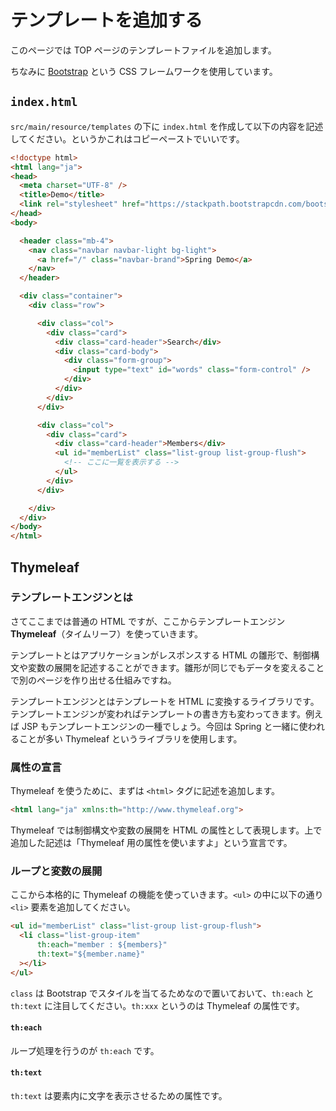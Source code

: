 # テンプレートを追加する

このページでは TOP ページのテンプレートファイルを追加します。

ちなみに [Bootstrap](https://getbootstrap.com/) という CSS フレームワークを使用しています。

## ```index.html```

```src/main/resource/templates``` の下に ```index.html``` を作成して以下の内容を記述してください。というかこれはコピーペーストでいいです。

```html
<!doctype html>
<html lang="ja">
<head>
  <meta charset="UTF-8" />
  <title>Demo</title>
  <link rel="stylesheet" href="https://stackpath.bootstrapcdn.com/bootstrap/4.1.0/css/bootstrap.min.css" />
</head>
<body>

  <header class="mb-4">
    <nav class="navbar navbar-light bg-light">
      <a href="/" class="navbar-brand">Spring Demo</a>
    </nav>
  </header>

  <div class="container">
    <div class="row">

      <div class="col">
        <div class="card">
          <div class="card-header">Search</div>
          <div class="card-body">
            <div class="form-group">
              <input type="text" id="words" class="form-control" />
            </div>
          </div>
        </div>
      </div>

      <div class="col">
        <div class="card">
          <div class="card-header">Members</div>
          <ul id="memberList" class="list-group list-group-flush">
            <!-- ここに一覧を表示する -->
          </ul>
        </div>
      </div>

    </div>
  </div>
</body>
</html>
```

## Thymeleaf

### テンプレートエンジンとは

さてここまでは普通の HTML ですが、ここからテンプレートエンジン **Thymeleaf**（タイムリーフ）を使っていきます。

テンプレートとはアプリケーションがレスポンスする HTML の雛形で、制御構文や変数の展開を記述することができます。雛形が同じでもデータを変えることで別のページを作り出せる仕組みですね。

テンプレートエンジンとはテンプレートを HTML に変換するライブラリです。テンプレートエンジンが変わればテンプレートの書き方も変わってきます。例えば JSP もテンプレートエンジンの一種でしょう。今回は Spring と一緒に使われることが多い Thymeleaf というライブラリを使用します。

### 属性の宣言

Thymeleaf を使うために、まずは ```<html>``` タグに記述を追加します。

```html
<html lang="ja" xmlns:th="http://www.thymeleaf.org">
```

Thymeleaf では制御構文や変数の展開を HTML の属性として表現します。上で追加した記述は「Thymeleaf 用の属性を使いますよ」という宣言です。

### ループと変数の展開

ここから本格的に Thymeleaf の機能を使っていきます。```<ul>``` の中に以下の通り ```<li>``` 要素を追加してください。

```html
<ul id="memberList" class="list-group list-group-flush">
  <li class="list-group-item"
      th:each="member : ${members}"
      th:text="${member.name}"
  ></li>
</ul>
```

```class``` は Bootstrap でスタイルを当てるためなので置いておいて、```th:each``` と ```th:text``` に注目してください。```th:xxx``` というのは Thymeleaf の属性です。

#### ```th:each```

ループ処理を行うのが ```th:each``` です。



#### ```th:text```

```th:text``` は要素内に文字を表示させるための属性です。
